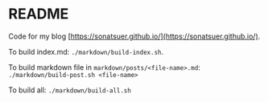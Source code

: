 # README

Code for my blog [https://sonatsuer.github.io/](https://sonatsuer.github.io/).

To build index.md: `./markdown/build-index.sh`.

To build markdown file in `markdown/posts/<file-name>.md`: `./markdown/build-post.sh <file-name>`

To build all: `./markdown/build-all.sh`
